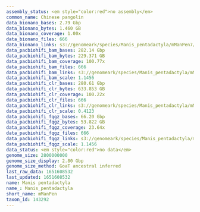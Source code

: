 ```yaml
---
assembly_status: <em style="color:red">no assembly</em>
common_name: Chinese pangolin
data_bionano_bases: 2.79 Gbp
data_bionano_bytes: 1.460 GB
data_bionano_coverage: 1.00x
data_bionano_files: 666
data_bionano_links: s3://genomeark/species/Manis_pentadactyla/mManPen7/genomic_data/bionano/<br>
data_pacbiohifi_bam_bases: 282.14 Gbp
data_pacbiohifi_bam_bytes: 229.371 GB
data_pacbiohifi_bam_coverage: 100.77x
data_pacbiohifi_bam_files: 666
data_pacbiohifi_bam_links: s3://genomeark/species/Manis_pentadactyla/mManPen7/genomic_data/pacbio_hifi/<br>
data_pacbiohifi_bam_scale: 1.1456
data_pacbiohifi_clr_bases: 280.61 Gbp
data_pacbiohifi_clr_bytes: 633.853 GB
data_pacbiohifi_clr_coverage: 100.22x
data_pacbiohifi_clr_files: 666
data_pacbiohifi_clr_links: s3://genomeark/species/Manis_pentadactyla/mManPen7/genomic_data/pacbio_hifi/<br>
data_pacbiohifi_clr_scale: 0.4123
data_pacbiohifi_fqgz_bases: 66.20 Gbp
data_pacbiohifi_fqgz_bytes: 53.822 GB
data_pacbiohifi_fqgz_coverage: 23.64x
data_pacbiohifi_fqgz_files: 666
data_pacbiohifi_fqgz_links: s3://genomeark/species/Manis_pentadactyla/mManPen7/genomic_data/pacbio_hifi/<br>
data_pacbiohifi_fqgz_scale: 1.1456
data_status: <em style="color:red">no data</em>
genome_size: 2800000000
genome_size_display: 2.80 Gbp
genome_size_method: GoaT ancestral inferred
last_raw_data: 1651608532
last_updated: 1651608532
name: Manis pentadactyla
name_: Manis_pentadactyla
short_name: mManPen
taxon_id: 143292
---
```

